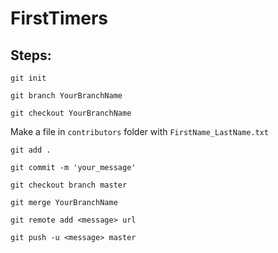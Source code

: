 # FirstTimers
## Steps:
```
git init
```
```
git branch YourBranchName
```
```
git checkout YourBranchName
```
Make a file in ```contributors``` folder with ```FirstName_LastName.txt```
```
git add .
```
```
git commit -m 'your_message'
```
```
git checkout branch master
```
```
git merge YourBranchName
```
```
git remote add <message> url
```
```
git push -u <message> master
```
